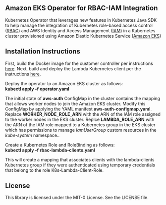 ## Amazon EKS Operator for RBAC-IAM Integration

Kubernetes Operator that leverages new features in Kubernetes Java SDK to help manage the integration of Kubernetes role-based access control (<a href="https://kubernetes.io/docs/reference/access-authn-authz/rbac">RBAC</a>) and AWS Identity and Access Management (<a href="https://docs.aws.amazon.com/IAM/latest/UserGuide/introduction.html">IAM</a>) in a Kubernetes cluster provisioned using Amazon Elastic Kubernetes Service (<a href="https://docs.aws.amazon.com/eks/latest/userguide/what-is-eks.html">Amazon EKS</a>)

## Installation Instructions

First, build the Docker image for the customer controller per instructions <a href="https://github.com/aws-samples/k8s-rbac-iam-java-operator/blob/master/java-operator">here</a>.
Next, build and deploy the Lambda Kubernetes client per the instructions <a href="https://github.com/aws-samples/k8s-rbac-iam-java-operator/tree/master/lambda-client">here</a>.

Deploy the operator to an Amazon EKS cluster as follows:<br/>
<b>kubectl apply -f operator.yaml</b>

The initial state of <b>aws-auth</b> ConfigMap in the cluster contains the mapping that allows worker nodes to join the Amazon EKS cluster. Modify this ConfigMap by applying the YAML manifest <b>aws-auth-configmap.yaml</b>. Replace <b>WORKER_NODE_ROLE_ARN</b> with the ARN of the IAM role assigned to the worker nodes in the EKS cluster. Replce <b>LAMBDA_ROLE_ARN</b> with the ARN of the IAM role mapped to a Kubernetes group in the EKS cluster which has permissions to manage <i>IamUserGroup</i> custom resources in the <i>kube-system</i> namespace.</li>. 

Create a Kubernetes Role and RoleBinding as follows:</br>
<b>kubectl apply -f rbac-lambda-clients.yaml</b>

This will create a mapping that associates clients with the lambda-clients Kubernetes group if they were authenticated using temporary credentials that belong to the role K8s-Lambda-Client-Role.

## License

This library is licensed under the MIT-0 License. See the LICENSE file.

